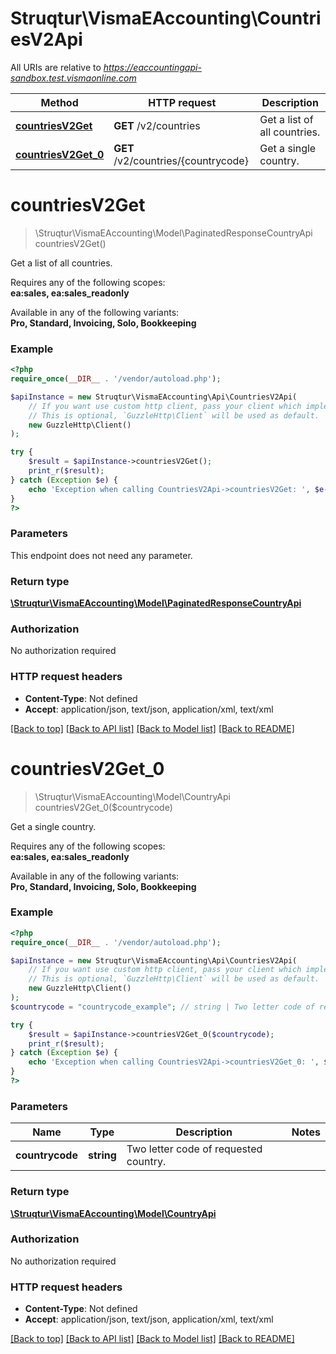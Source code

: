 # Struqtur\VismaEAccounting\CountriesV2Api

All URIs are relative to *https://eaccountingapi-sandbox.test.vismaonline.com*

Method | HTTP request | Description
------------- | ------------- | -------------
[**countriesV2Get**](CountriesV2Api.md#countriesV2Get) | **GET** /v2/countries | Get a list of all countries.
[**countriesV2Get_0**](CountriesV2Api.md#countriesV2Get_0) | **GET** /v2/countries/{countrycode} | Get a single country.


# **countriesV2Get**
> \Struqtur\VismaEAccounting\Model\PaginatedResponseCountryApi countriesV2Get()

Get a list of all countries.

<p>Requires any of the following scopes: <br><b>ea:sales, ea:sales_readonly</b></p><p>Available in any of the following variants: <br><b>Pro, Standard, Invoicing, Solo, Bookkeeping</b></p>

### Example
```php
<?php
require_once(__DIR__ . '/vendor/autoload.php');

$apiInstance = new Struqtur\VismaEAccounting\Api\CountriesV2Api(
    // If you want use custom http client, pass your client which implements `GuzzleHttp\ClientInterface`.
    // This is optional, `GuzzleHttp\Client` will be used as default.
    new GuzzleHttp\Client()
);

try {
    $result = $apiInstance->countriesV2Get();
    print_r($result);
} catch (Exception $e) {
    echo 'Exception when calling CountriesV2Api->countriesV2Get: ', $e->getMessage(), PHP_EOL;
}
?>
```

### Parameters
This endpoint does not need any parameter.

### Return type

[**\Struqtur\VismaEAccounting\Model\PaginatedResponseCountryApi**](../Model/PaginatedResponseCountryApi.md)

### Authorization

No authorization required

### HTTP request headers

 - **Content-Type**: Not defined
 - **Accept**: application/json, text/json, application/xml, text/xml

[[Back to top]](#) [[Back to API list]](../../README.md#documentation-for-api-endpoints) [[Back to Model list]](../../README.md#documentation-for-models) [[Back to README]](../../README.md)

# **countriesV2Get_0**
> \Struqtur\VismaEAccounting\Model\CountryApi countriesV2Get_0($countrycode)

Get a single country.

<p>Requires any of the following scopes: <br><b>ea:sales, ea:sales_readonly</b></p><p>Available in any of the following variants: <br><b>Pro, Standard, Invoicing, Solo, Bookkeeping</b></p>

### Example
```php
<?php
require_once(__DIR__ . '/vendor/autoload.php');

$apiInstance = new Struqtur\VismaEAccounting\Api\CountriesV2Api(
    // If you want use custom http client, pass your client which implements `GuzzleHttp\ClientInterface`.
    // This is optional, `GuzzleHttp\Client` will be used as default.
    new GuzzleHttp\Client()
);
$countrycode = "countrycode_example"; // string | Two letter code of requested country.

try {
    $result = $apiInstance->countriesV2Get_0($countrycode);
    print_r($result);
} catch (Exception $e) {
    echo 'Exception when calling CountriesV2Api->countriesV2Get_0: ', $e->getMessage(), PHP_EOL;
}
?>
```

### Parameters

Name | Type | Description  | Notes
------------- | ------------- | ------------- | -------------
 **countrycode** | **string**| Two letter code of requested country. |

### Return type

[**\Struqtur\VismaEAccounting\Model\CountryApi**](../Model/CountryApi.md)

### Authorization

No authorization required

### HTTP request headers

 - **Content-Type**: Not defined
 - **Accept**: application/json, text/json, application/xml, text/xml

[[Back to top]](#) [[Back to API list]](../../README.md#documentation-for-api-endpoints) [[Back to Model list]](../../README.md#documentation-for-models) [[Back to README]](../../README.md)

